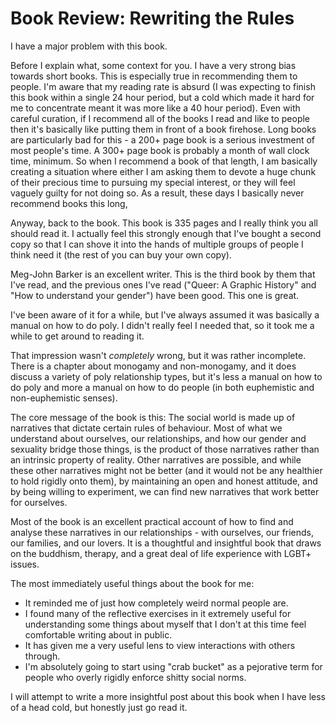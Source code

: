 # Book Review: Rewriting the Rules

I have a major problem with this book.

Before I explain what, some context for you.
I have a very strong bias towards short books. This is especially true in recommending them to people.
I'm aware that my reading rate is absurd (I was expecting to finish this book within a single 24 hour period, but a cold which made it hard for me to concentrate meant it was more like a 40 hour period).
Even with careful curation, if I recommend all of the books I read and like to people then it's basically like putting them in front of a book firehose.
Long books are particularly bad for this - a 200+ page book is a serious investment of most people's time. A 300+ page book is probably a month of wall clock time, minimum.
So when I recommend a book of that length, I am basically creating a situation where either I am asking them to devote a huge chunk of their precious time to pursuing my special interest,
or they will feel vaguely guilty for not doing so.
As a result, these days I basically never recommend books this long,

Anyway, back to the book. This book is 335 pages and I really think you all should read it.
I actually feel this strongly enough that I've bought a second copy so that I can shove it into the hands of multiple groups of people I think need it (the rest of you can buy your own copy).

Meg-John Barker is an excellent writer.
This is the third book by them that I've read, and the previous ones I've read ("Queer: A Graphic History" and "How to understand your gender") have been good.
This one is great.

I've been aware of it for a while, but I've always assumed it was basically a manual on how to do poly. I didn't really feel I needed that, so it took me a while to get around to reading it.

That impression wasn't *completely* wrong, but it was rather incomplete. There is a chapter about monogamy and non-monogamy, and it does discuss a variety of poly relationship types,
but it's less a manual on how to do poly and more a manual on how to do people (in both euphemistic and non-euphemistic senses).

The core message of the book is this:
The social world is made up of narratives that dictate certain rules of behaviour.
Most of what we understand about ourselves, our relationships, and how our gender and sexuality bridge those things, is the product of those narratives rather than an intrinsic property of reality.
Other narratives are possible, and while these other narratives might not be better (and it would not be any healthier to hold rigidly onto them), by maintaining an open and honest attitude,
and by being willing to experiment, we can find new narratives that work better for ourselves.

Most of the book is an excellent practical account of how to find and analyse these narratives in our relationships - with ourselves, our friends, our families, and our lovers.
It is a thoughtful and insightful book that draws on the buddhism, therapy, and a great deal of life experience with LGBT+ issues.

The most immediately useful things about the book for me:

* It reminded me of just how completely weird normal people are.
* I found many of the reflective exercises in it extremely useful for understanding some things about myself that I don't at this time feel comfortable writing about in public.
* It has given me a very useful lens to view interactions with others through.
* I'm absolutely going to start using "crab bucket" as a pejorative term for people who overly rigidly enforce shitty social norms.

I will attempt to write a more insightful post about this book when I have less of a head cold, but honestly just go read it.
